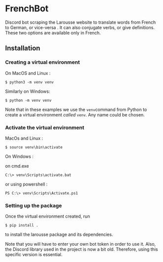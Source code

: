 # FrenchBot
Discord bot scraping the Larousse website to translate words from French to German, or vice-versa . It can also conjugate verbs, or give definitions. 
These two options are available only in French.


## Installation
### Creating a virtual environment

On MacOS and Linux :
```
$ python3 -m venv venv
```

Similarly on Windows:

```
$ python -m venv venv
```

Note that in these examples we use the `venv`command from Python to create a virtual environment *called* `venv`. Any name could be chosen.

### Activate the virtual environment

MacOs and Linux :
```
$ source venv\bin\activate 
```

On Windows :

on cmd.exe
```
C:\> venv\Scripts\activate.bat
```
or using powershell :

```
PS C:\> venv\Scripts\Activate.ps1
```

### Setting up the package

Once the virtual environment created, run 

```
$ pip install .
```
to install the larousse package and its dependencies. 

Note that you will have to enter your own bot token in order to use it. Also, the Discord library used in the project is now a bit old. Therefore, using this
specific version is essential.
